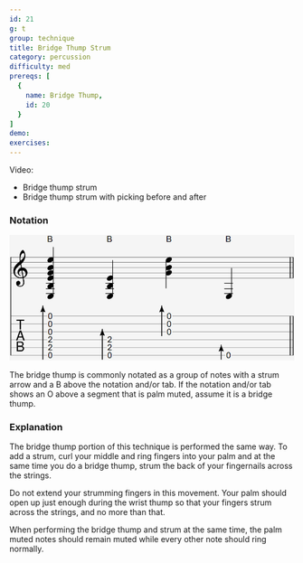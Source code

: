```yaml
---
id: 21
g: t
group: technique
title: Bridge Thump Strum
category: percussion
difficulty: med
prereqs: [
  {
    name: Bridge Thump,
    id: 20
  }
]
demo: 
exercises:
---
```


Video:
- Bridge thump strum
- Bridge thump strum with picking before and after

### Notation

<div class="tabImg">
  <img src="bridge-thump-strum.jpg" />
</div>

The bridge thump is commonly notated as a group of notes with a strum arrow and a B above the notation and/or tab. If the notation and/or tab shows an O above a segment that is palm muted, assume it is a bridge thump.

### Explanation

The bridge thump portion of this technique is performed the same way. To add a strum, curl your middle and ring fingers into your palm and at the same time you do a bridge thump, strum the back of your fingernails across the strings. 

Do not extend your strumming fingers in this movement. Your palm should open up just enough during the wrist thump so that your fingers strum across the strings, and no more than that.

When performing the bridge thump and strum at the same time, the palm muted notes should remain muted while every other note should ring normally.